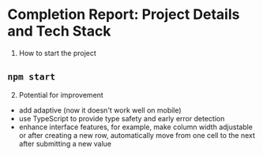 # Completion Report: Project Details and Tech Stack

1. How to start the project

## `npm start`

2. Potential for improvement

- add adaptive (now it doesn't work well on mobile)
- use TypeScript to provide type safety and early error detection
- enhance interface features, for example, make column width adjustable or after creating a new row, automatically move from one cell to the next after submitting a new value
